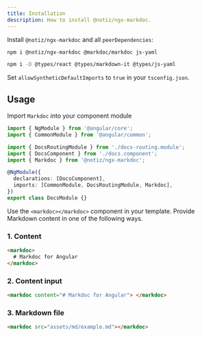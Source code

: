 ```yaml
---
title: Installation
description: How to install @notiz/ngx-markdoc.
---
```


Install `@notiz/ngx-markdoc` and all `peerDependencies`:

```bash
npm i @notiz/ngx-markdoc @markdoc/markdoc js-yaml

npm i -D @types/react @types/markdown-it @types/js-yaml
```

Set `allowSyntheticDefaultImports` to `true` in your `tsconfig.json`.

## Usage

Import `Markdoc` into your component module

```ts
import { NgModule } from '@angular/core';
import { CommonModule } from '@angular/common';

import { DocsRoutingModule } from './docs-routing.module';
import { DocsComponent } from './docs.component';
import { Markdoc } from '@notiz/ngx-markdoc';

@NgModule({
  declarations: [DocsComponent],
  imports: [CommonModule, DocsRoutingModule, Markdoc],
})
export class DocsModule {}
```

Use the `<markdoc></markdoc>` component in your template. Provide Markdown content in one of the following ways.

### 1. Content

```html
<markdoc> 
  # Markdoc for Angular 
</markdoc>
```

### 2. Content input

```html
<markdoc content="# Markdoc for Angular"> </markdoc>
```

### 3. Markdown file

```html
<markdoc src="assets/md/example.md"></markdoc>
```
